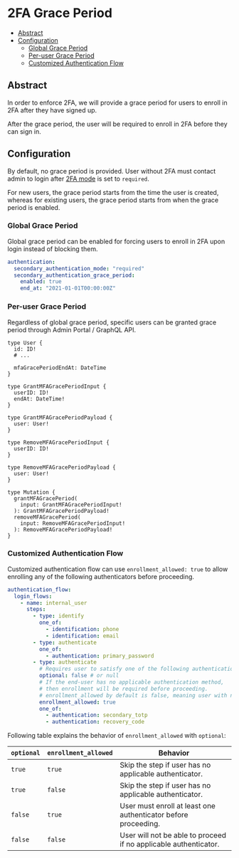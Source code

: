 # 2FA Grace Period

- [Abstract](#abstract)
- [Configuration](#configuration)
  - [Global Grace Period](#global-grace-period)
  - [Per-user Grace Period](#per-user-grace-period)
  - [Customized Authentication Flow](#customized-authentication-flow)

## Abstract

In order to enforce 2FA, we will provide a grace period for users to enroll in 2FA after they have signed up.

After the grace period, the user will be required to enroll in 2FA before they can sign in.

## Configuration

By default, no grace period is provided. User without 2FA must contact admin to login after [2FA mode](./user-model.md#secondary-authenticator) is set to `required`.

For new users, the grace period starts from the time the user is created, whereas for existing users, the grace period starts from when the grace period is enabled.

### Global Grace Period

Global grace period can be enabled for forcing users to enroll in 2FA upon login instead of blocking them.

```yaml
authentication:
  secondary_authentication_mode: "required"
  secondary_authentication_grace_period:
    enabled: true
    end_at: "2021-01-01T00:00:00Z"
```

### Per-user Grace Period

Regardless of global grace period, specific users can be granted grace period through Admin Portal / GraphQL API.

```gql
type User {
  id: ID!
  # ...

  mfaGracePeriodEndAt: DateTime
}

type GrantMFAGracePeriodInput {
  userID: ID!
  endAt: DateTime!
}

type GrantMFAGracePeriodPayload {
  user: User!
}

type RemoveMFAGracePeriodInput {
  userID: ID!
}

type RemoveMFAGracePeriodPayload {
  user: User!
}

type Mutation {
  grantMFAGracePeriod(
    input: GrantMFAGracePeriodInput!
  ): GrantMFAGracePeriodPayload!
  removeMFAGracePeriod(
    input: RemoveMFAGracePeriodInput!
  ): RemoveMFAGracePeriodPayload!
}
```

### Customized Authentication Flow

Customized authentication flow can use `enrollment_allowed: true` to allow enrolling any of the following authenticators before proceeding.

```yaml
authentication_flow:
  login_flows:
    - name: internal_user
      steps:
        - type: identify
          one_of:
            - identification: phone
            - identification: email
        - type: authenticate
          one_of:
            - authentication: primary_password
        - type: authenticate
          # Requires user to satisfy one of the following authentication.
          optional: false # or null
          # If the end-user has no applicable authentication method,
          # then enrollment will be required before proceeding.
          # enrollment_allowed by default is false, meaning user with no applicable method beforehand will be blocked from proceeding.
          enrollment_allowed: true
          one_of:
            - authentication: secondary_totp
            - authentication: recovery_code
```

Following table explains the behavior of `enrollment_allowed` with `optional`:

| `optional` | `enrollment_allowed` | Behavior                                                         |
| ---------- | -------------------- | ---------------------------------------------------------------- |
| `true`     | `true`               | Skip the step if user has no applicable authenticator.           |
| `true`     | `false`              | Skip the step if user has no applicable authenticator.           |
| `false`    | `true`               | User must enroll at least one authenticator before proceeding.   |
| `false`    | `false`              | User will not be able to proceed if no applicable authenticator. |
